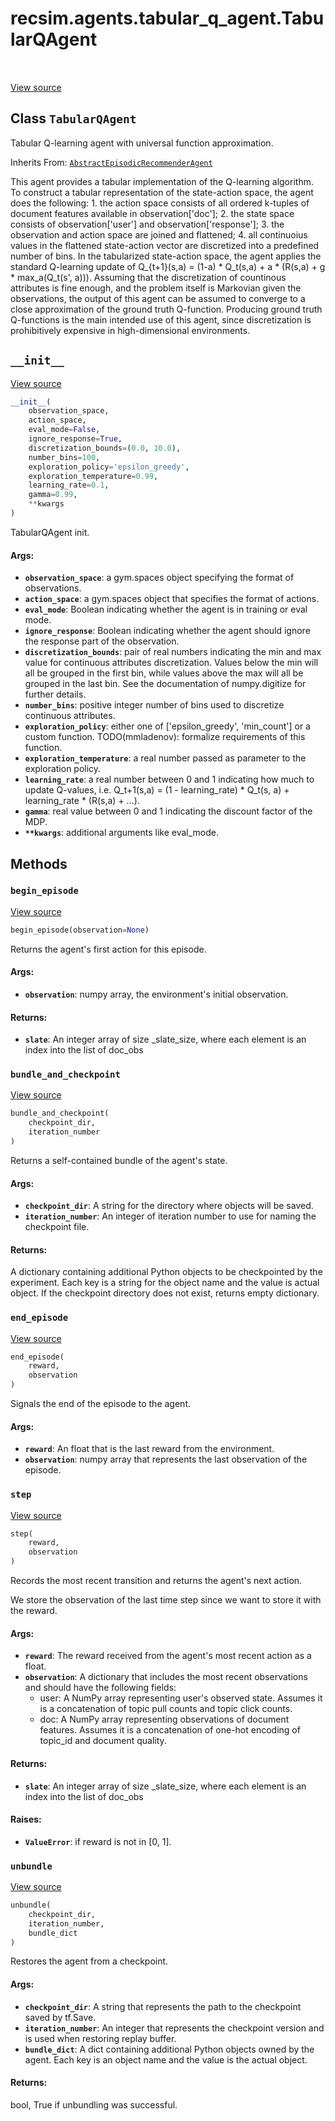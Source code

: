 <div itemscope itemtype="http://developers.google.com/ReferenceObject">
<meta itemprop="name" content="recsim.agents.tabular_q_agent.TabularQAgent" />
<meta itemprop="path" content="Stable" />
<meta itemprop="property" content="__init__"/>
<meta itemprop="property" content="begin_episode"/>
<meta itemprop="property" content="bundle_and_checkpoint"/>
<meta itemprop="property" content="end_episode"/>
<meta itemprop="property" content="step"/>
<meta itemprop="property" content="unbundle"/>
</div>

# recsim.agents.tabular_q_agent.TabularQAgent

<table class="tfo-notebook-buttons tfo-api" align="left">
</table>

<a target="_blank" href="https://github.com/google-research/recsim/tree/master/recsim//agents/tabular_q_agent.py">View
source</a>

## Class `TabularQAgent`

Tabular Q-learning agent with universal function approximation.

Inherits From:
[`AbstractEpisodicRecommenderAgent`](../../../recsim/agent/AbstractEpisodicRecommenderAgent.md)

<!-- Placeholder for "Used in" -->

This agent provides a tabular implementation of the Q-learning algorithm. To
construct a tabular representation of the state-action space, the agent does the
following: 1. the action space consists of all ordered k-tuples of document
features available in observation['doc']; 2. the state space consists of
observation['user'] and observation['response']; 3. the observation and action
space are joined and flattened; 4. all continuoius values in the flattened
state-action vector are discretized into a predefined number of bins. In the
tabularized state-action space, the agent applies the standard Q-learning update
of Q_{t+1}(s,a) = (1-a) * Q_t(s,a) + a * (R(s,a) + g * max_a(Q_t(s', a))).
Assuming that the discretization of countinous attributes is fine enough, and
the problem itself is Markovian given the observations, the output of this agent
can be assumed to converge to a close approximation of the ground truth
Q-function. Producing ground truth Q-functions is the main intended use of this
agent, since discretization is prohibitively expensive in high-dimensional
environments.

<h2 id="__init__"><code>__init__</code></h2>

<a target="_blank" href="https://github.com/google-research/recsim/tree/master/recsim//agents/tabular_q_agent.py">View
source</a>

```python
__init__(
    observation_space,
    action_space,
    eval_mode=False,
    ignore_response=True,
    discretization_bounds=(0.0, 10.0),
    number_bins=100,
    exploration_policy='epsilon_greedy',
    exploration_temperature=0.99,
    learning_rate=0.1,
    gamma=0.99,
    **kwargs
)
```

TabularQAgent init.

#### Args:

*   <b>`observation_space`</b>: a gym.spaces object specifying the format of
    observations.
*   <b>`action_space`</b>: a gym.spaces object that specifies the format of
    actions.
*   <b>`eval_mode`</b>: Boolean indicating whether the agent is in training or
    eval mode.
*   <b>`ignore_response`</b>: Boolean indicating whether the agent should ignore
    the response part of the observation.
*   <b>`discretization_bounds`</b>: pair of real numbers indicating the min and
    max value for continuous attributes discretization. Values below the min
    will all be grouped in the first bin, while values above the max will all be
    grouped in the last bin. See the documentation of numpy.digitize for further
    details.
*   <b>`number_bins`</b>: positive integer number of bins used to discretize
    continuous attributes.
*   <b>`exploration_policy`</b>: either one of ['epsilon_greedy', 'min_count']
    or a custom function. TODO(mmladenov): formalize requirements of this
    function.
*   <b>`exploration_temperature`</b>: a real number passed as parameter to the
    exploration policy.
*   <b>`learning_rate`</b>: a real number between 0 and 1 indicating how much to
    update Q-values, i.e. Q_t+1(s,a) = (1 - learning_rate) * Q_t(s, a) +
    learning_rate * (R(s,a) + ...).
*   <b>`gamma`</b>: real value between 0 and 1 indicating the discount factor of
    the MDP.
*   <b>`**kwargs`</b>: additional arguments like eval_mode.

## Methods

<h3 id="begin_episode"><code>begin_episode</code></h3>

<a target="_blank" href="https://github.com/google-research/recsim/tree/master/recsim//agent.py">View
source</a>

```python
begin_episode(observation=None)
```

Returns the agent's first action for this episode.

#### Args:

*   <b>`observation`</b>: numpy array, the environment's initial observation.

#### Returns:

*   <b>`slate`</b>: An integer array of size _slate_size, where each element is
    an index into the list of doc_obs

<h3 id="bundle_and_checkpoint"><code>bundle_and_checkpoint</code></h3>

<a target="_blank" href="https://github.com/google-research/recsim/tree/master/recsim//agents/tabular_q_agent.py">View
source</a>

```python
bundle_and_checkpoint(
    checkpoint_dir,
    iteration_number
)
```

Returns a self-contained bundle of the agent's state.

#### Args:

*   <b>`checkpoint_dir`</b>: A string for the directory where objects will be
    saved.
*   <b>`iteration_number`</b>: An integer of iteration number to use for naming
    the checkpoint file.

#### Returns:

A dictionary containing additional Python objects to be checkpointed by the
experiment. Each key is a string for the object name and the value is actual
object. If the checkpoint directory does not exist, returns empty dictionary.

<h3 id="end_episode"><code>end_episode</code></h3>

<a target="_blank" href="https://github.com/google-research/recsim/tree/master/recsim//agents/tabular_q_agent.py">View
source</a>

```python
end_episode(
    reward,
    observation
)
```

Signals the end of the episode to the agent.

#### Args:

*   <b>`reward`</b>: An float that is the last reward from the environment.
*   <b>`observation`</b>: numpy array that represents the last observation of
    the episode.

<h3 id="step"><code>step</code></h3>

<a target="_blank" href="https://github.com/google-research/recsim/tree/master/recsim//agents/tabular_q_agent.py">View
source</a>

```python
step(
    reward,
    observation
)
```

Records the most recent transition and returns the agent's next action.

We store the observation of the last time step since we want to store it with
the reward.

#### Args:

*   <b>`reward`</b>: The reward received from the agent's most recent action as
    a float.
*   <b>`observation`</b>: A dictionary that includes the most recent
    observations and should have the following fields:
    -   user: A NumPy array representing user's observed state. Assumes it is a
        concatenation of topic pull counts and topic click counts.
    -   doc: A NumPy array representing observations of document features.
        Assumes it is a concatenation of one-hot encoding of topic_id and
        document quality.

#### Returns:

*   <b>`slate`</b>: An integer array of size _slate_size, where each element is
    an index into the list of doc_obs

#### Raises:

*   <b>`ValueError`</b>: if reward is not in [0, 1].

<h3 id="unbundle"><code>unbundle</code></h3>

<a target="_blank" href="https://github.com/google-research/recsim/tree/master/recsim//agents/tabular_q_agent.py">View
source</a>

```python
unbundle(
    checkpoint_dir,
    iteration_number,
    bundle_dict
)
```

Restores the agent from a checkpoint.

#### Args:

*   <b>`checkpoint_dir`</b>: A string that represents the path to the checkpoint
    saved by tf.Save.
*   <b>`iteration_number`</b>: An integer that represents the checkpoint version
    and is used when restoring replay buffer.
*   <b>`bundle_dict`</b>: A dict containing additional Python objects owned by
    the agent. Each key is an object name and the value is the actual object.

#### Returns:

bool, True if unbundling was successful.
